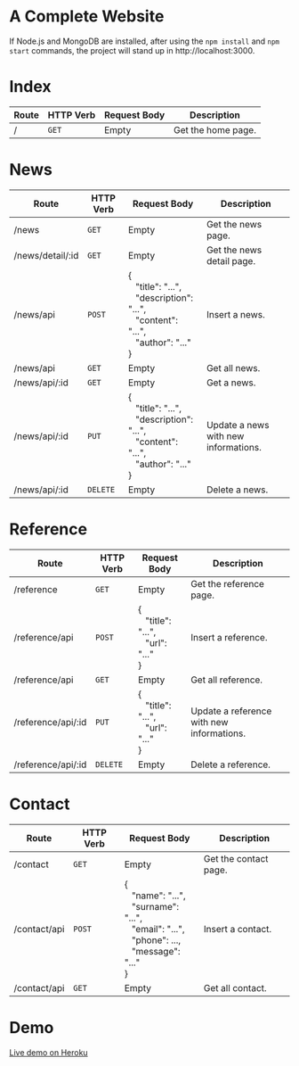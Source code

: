 # A Complete Website
If Node.js and MongoDB are installed, after using the `npm install` and `npm start` commands, the project will stand up in http://localhost:3000.


# Index
| Route | HTTP Verb | Request Body | Description |
| --- | --- | --- | --- |
| / | `GET` | Empty | Get the home page. |


# News
| Route | HTTP Verb | Request Body | Description |
| --- | --- | --- | --- |
| /news | `GET` | Empty | Get the news page. |
| /news/detail/:id | `GET` | Empty | Get the news detail page. |
| /news/api | `POST` | {<br/> &nbsp;&nbsp;&nbsp;"title": "...",<br/> &nbsp;&nbsp;&nbsp;"description": "...",<br/> &nbsp;&nbsp;&nbsp;"content": "...",<br/>	&nbsp;&nbsp;&nbsp;"author": "..."<br/>} | Insert a news. |
| /news/api | `GET` | Empty | Get all news. |
| /news/api/:id | `GET` | Empty | Get a news. |
| /news/api/:id | `PUT` | {<br/> &nbsp;&nbsp;&nbsp;"title": "...",<br/>	&nbsp;&nbsp;&nbsp;"description": "...",<br/> &nbsp;&nbsp;&nbsp;"content": "...",<br/>	&nbsp;&nbsp;&nbsp;"author": "..."<br/>} | Update a news with new informations. |
| /news/api/:id | `DELETE` | Empty | Delete a news. |


# Reference
| Route | HTTP Verb | Request Body | Description |
| --- | --- | --- | --- |
| /reference |`GET` | Empty | Get the reference page. |
| /reference/api | `POST` | {<br/> &nbsp;&nbsp;&nbsp;"title": "...",<br/> &nbsp;&nbsp;&nbsp;"url": "..."<br/>} | Insert a reference. |
| /reference/api | `GET` | Empty | Get all reference. |
| /reference/api/:id | `PUT` | {<br/> &nbsp;&nbsp;&nbsp;"title": "...",<br/> &nbsp;&nbsp;&nbsp;"url": "..."<br/>} | Update a reference with new informations. |
| /reference/api/:id | `DELETE` | Empty | Delete a reference. |


# Contact
| Route | HTTP Verb | Request Body | Description |
| --- | --- | --- | --- |
| /contact | `GET` | Empty | Get the contact page. |
| /contact/api | `POST` | {<br/> &nbsp;&nbsp;&nbsp;"name": "...",<br/> &nbsp;&nbsp;&nbsp;"surname": "...",<br/> &nbsp;&nbsp;&nbsp;"email": "...",<br/> &nbsp;&nbsp;&nbsp;"phone": ...,<br/> &nbsp;&nbsp;&nbsp;"message": "..."<br/>} | Insert a contact. |
| /contact/api | `GET` | Empty | Get all contact. |


# Demo
[Live demo on Heroku](https://a-complete-website.herokuapp.com/)
